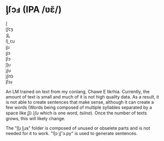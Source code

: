 # ᶅſɔⅎ (IPA /ʋɛ̃/)

⟅  
ɭʃꞇȝ  
⺓  
ſɭˬꞇᴜ  
ꞁȷ̀ɹ  
ꞁȷ̀ɔ  
ᶅſɔ  
ſ͔ɭᴜ  
j͑ʃᴜ  
j͑ʃп́ɔ  
ᶅſɔⅎ

An LM trained on text from my conlang, Chawe E Iikrhia. Currently, the amount of text is small and much of it is not high quality data. As a result, it is not able to create sentences that make sense, although it can create a few words (Words being composed of multiple syllables separated by a space like *ſᶘɹ }ʃᴜ* which is one word, *tsiina*). Once the number of texts grows, this will likely change.

The "֭֭ſɭɹ ſ͕ȷɹƽ" folder is composed of unused or obselete parts and is not needed for it to work. "ſɭɔ j͑ʃ'ɔ.py" is used to generate sentences.
